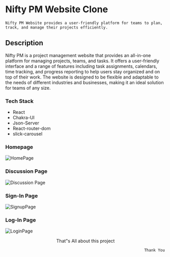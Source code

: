 # Nifty PM Website Clone
```
Nifty PM Website provides a user-friendly platform for teams to plan, track, and manage their projects efficiently.
```


## Description
Nifty PM is a project management website that provides an all-in-one platform for managing projects, teams, and tasks.
It offers a user-friendly interface and a range of features including task assignments, calendars, time tracking, and progress 
reporting to help users stay organized and on top of their work. The website is designed to be flexible and adaptable to the needs of 
different industries and businesses, making it an ideal solution for teams of any size.

### Tech Stack
* React
* Chakra-UI
* Json-Server
* React-router-dom
* slick-carousel


### Homepage
![HomePage](https://user-images.githubusercontent.com/107475338/217646056-b7286587-a68c-42fa-9dda-cf407f222d99.png)


### Discussion Page
![Discussion Page](https://user-images.githubusercontent.com/107475338/217646124-1d4909b2-acf1-4bf0-8df3-f76af824d098.png)


### Sign-In Page
![SignupPage](https://user-images.githubusercontent.com/107475338/217646255-7cc31b3e-adcf-47b6-9225-6ef0934d5eb5.png)


### Log-In Page
![LoginPage](https://user-images.githubusercontent.com/107475338/217646190-b72eecd1-a27a-4e94-8f58-07cc333fda4c.png)



<p align="center">That"s All about this project</p>

```
                                                             Thank You
```

